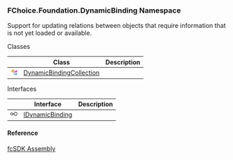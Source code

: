 ﻿### FChoice.Foundation.DynamicBinding Namespace

Support for updating relations between objects that require information that is not yet loaded or available.

Classes

|   | Class | Description |
| --- | --- | --- |
| ![Class](dotnetimages/Class.png) | [DynamicBindingCollection](fcSDK~FChoice.Foundation.DynamicBinding.DynamicBindingCollection.md) |   |

Interfaces

|   | Interface | Description |
| --- | --- | --- |
| ![Interface](dotnetimages/Interface.png) | [IDynamicBinding](fcSDK~FChoice.Foundation.DynamicBinding.IDynamicBinding.md) |   |

#### Reference

[fcSDK Assembly](fcSDK.md)